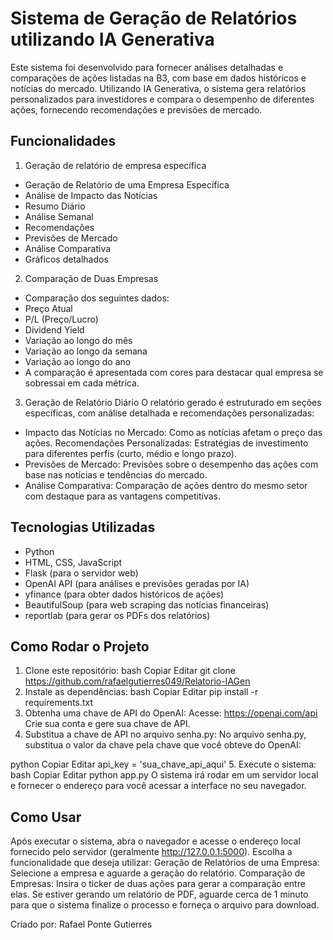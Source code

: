 # Sistema de Geração de Relatórios utilizando IA Generativa
Este sistema foi desenvolvido para fornecer análises detalhadas e comparações de ações listadas na B3, com base em dados históricos e notícias do mercado. Utilizando IA Generativa, o sistema gera relatórios personalizados para investidores e compara o desempenho de diferentes ações, fornecendo recomendações e previsões de mercado.

## Funcionalidades
1. Geração de relatório de empresa específica
- Geração de Relatório de uma Empresa Específica
- Análise de Impacto das Notícias
- Resumo Diário
- Análise Semanal
- Recomendações
- Previsões de Mercado
- Análise Comparativa
- Gráficos detalhados
2. Comparação de Duas Empresas
- Comparação dos seguintes dados:
- Preço Atual
- P/L (Preço/Lucro)
- Dividend Yield
- Variação ao longo do mês
- Variação ao longo da semana
- Variação ao longo do ano
- A comparação é apresentada com cores para destacar qual empresa se sobressai em cada métrica.
3. Geração de Relatório Diário
O relatório gerado é estruturado em seções específicas, com análise detalhada e recomendações personalizadas:

- Impacto das Notícias no Mercado: Como as notícias afetam o preço das ações.
Recomendações Personalizadas: Estratégias de investimento para diferentes perfis (curto, médio e longo prazo).
- Previsões de Mercado: Previsões sobre o desempenho das ações com base nas notícias e tendências do mercado.
- Análise Comparativa: Comparação de ações dentro do mesmo setor com destaque para as vantagens competitivas.
  
## Tecnologias Utilizadas
- Python
- HTML, CSS, JavaScript
- Flask (para o servidor web)
- OpenAI API (para análises e previsões geradas por IA)
- yfinance (para obter dados históricos de ações)
- BeautifulSoup (para web scraping das notícias financeiras)
- reportlab (para gerar os PDFs dos relatórios)

## Como Rodar o Projeto
1. Clone este repositório:
bash
Copiar
Editar
git clone https://github.com/rafaelgutierres049/Relatorio-IAGen
2. Instale as dependências:
bash
Copiar
Editar
pip install -r requirements.txt
3. Obtenha uma chave de API do OpenAI:
Acesse: https://openai.com/api
Crie sua conta e gere sua chave de API.
4. Substitua a chave de API no arquivo senha.py:
No arquivo senha.py, substitua o valor da chave pela chave que você obteve do OpenAI:

python
Copiar
Editar
api_key = 'sua_chave_api_aqui'
5. Execute o sistema:
bash
Copiar
Editar
python app.py
O sistema irá rodar em um servidor local e fornecer o endereço para você acessar a interface no seu navegador.

## Como Usar
Após executar o sistema, abra o navegador e acesse o endereço local fornecido pelo servidor (geralmente http://127.0.0.1:5000).
Escolha a funcionalidade que deseja utilizar:
Geração de Relatórios de uma Empresa: Selecione a empresa e aguarde a geração do relatório.
Comparação de Empresas: Insira o ticker de duas ações para gerar a comparação entre elas.
Se estiver gerando um relatório de PDF, aguarde cerca de 1 minuto para que o sistema finalize o processo e forneça o arquivo para download.


Criado por: Rafael Ponte Gutierres
